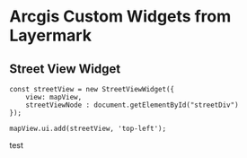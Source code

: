 # Arcgis Custom Widgets from Layermark


## Street View Widget

    const streetView = new StreetViewWidget({
        view: mapView,
        streetViewNode : document.getElementById("streetDiv")
    });
        
    mapView.ui.add(streetView, 'top-left');

test